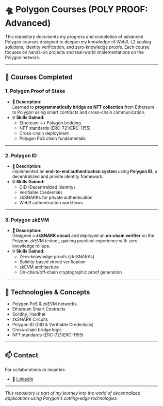 # 🛸 Polygon Courses (POLY PROOF: Advanced) 

This repository documents my progress and completion of advanced Polygon courses designed to deepen my knowledge of Web3, L2 scaling solutions, identity verification, and zero-knowledge proofs. Each course focuses on hands-on projects and real-world implementations on the Polygon network.

---

## 🚀 Courses Completed

### 1. **Polygon Proof of Stake**
- **📘 Description:**  
  Learned to **programmatically bridge an NFT collection** from Ethereum to Polygon using smart contracts and cross-chain communication.
- **💡 Skills Gained:**  
  - Ethereum ↔ Polygon bridging  
  - NFT standards (ERC-721/ERC-1155)  
  - Cross-chain deployment  
  - Polygon PoS chain fundamentals  

---

### 2. **Polygon ID**
- **📘 Description:**  
  Implemented an **end-to-end authentication system** using **Polygon ID**, a decentralized and private identity framework.
- **💡 Skills Gained:**  
  - DID (Decentralized Identity)  
  - Verifiable Credentials  
  - zkSNARKs for private authentication  
  - Web3 authentication workflows  

---

### 3. **Polygon zkEVM**
- **📘 Description:**  
  Designed a **zkSNARK circuit** and deployed an **on-chain verifier** on the Polygon zkEVM testnet, gaining practical experience with zero-knowledge rollups.
- **💡 Skills Gained:**  
  - Zero-knowledge proofs (zk-SNARKs)  
  - Solidity-based circuit verification  
  - zkEVM architecture  
  - On-chain/off-chain cryptographic proof generation  

---

## 🔗 Technologies & Concepts

- Polygon PoS & zkEVM networks  
- Ethereum Smart Contracts  
- Solidity, Hardhat  
- zkSNARK Circuits  
- Polygon ID (DID & Verifiable Credentials)  
- Cross-chain bridge logic  
- NFT standards (ERC-721/ERC-1155)  

---

## 📫 Contact

For collaborations or inquiries:

- 💼 [LinkedIn](https://www.linkedin.com/in/vansh-garg-278910204/)
---

_This repository is part of my journey into the world of decentralized applications using Polygon's cutting-edge technologies._
